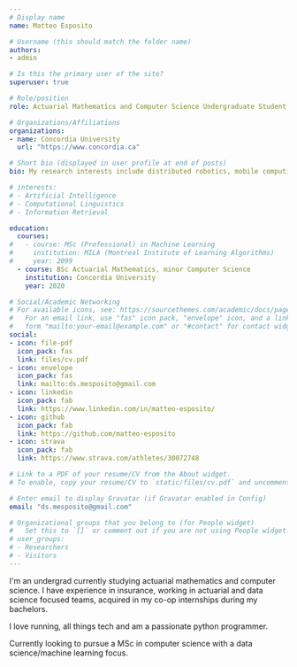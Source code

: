 ```yaml
---
# Display name
name: Matteo Esposito

# Username (this should match the folder name)
authors:
- admin

# Is this the primary user of the site?
superuser: true

# Role/position
role: Actuarial Mathematics and Computer Science Undergraduate Student

# Organizations/Affiliations
organizations:
- name: Concordia University
  url: "https://www.concordia.ca"

# Short bio (displayed in user profile at end of posts)
bio: My research interests include distributed robotics, mobile computing and programmable matter.

# interests:
# - Artificial Intelligence
# - Computational Linguistics
# - Information Retrieval

education:
  courses:
#   - course: MSc (Professional) in Machine Learning
#     institution: MILA (Montreal Institute of Learning Algorithms)
#     year: 2099
  - course: BSc Actuarial Mathematics, minor Computer Science
    institution: Concordia University
    year: 2020

# Social/Academic Networking
# For available icons, see: https://sourcethemes.com/academic/docs/page-builder/#icons
#   For an email link, use "fas" icon pack, "envelope" icon, and a link in the
#   form "mailto:your-email@example.com" or "#contact" for contact widget.
social:
- icon: file-pdf
  icon_pack: fas
  link: files/cv.pdf
- icon: envelope
  icon_pack: fas
  link: mailto:ds.mesposito@gmail.com
- icon: linkedin
  icon_pack: fab
  link: https://www.linkedin.com/in/matteo-esposito/
- icon: github
  icon_pack: fab
  link: https://github.com/matteo-esposito
- icon: strava
  icon_pack: fab
  link: https://www.strava.com/athletes/30072748

# Link to a PDF of your resume/CV from the About widget.
# To enable, copy your resume/CV to `static/files/cv.pdf` and uncomment the lines below.

# Enter email to display Gravatar (if Gravatar enabled in Config)
email: "ds.mesposito@gmail.com"

# Organizational groups that you belong to (for People widget)
#   Set this to `[]` or comment out if you are not using People widget.
# user_groups:
# - Researchers
# - Visitors
---
```


I'm an undergrad currently studying actuarial mathematics and computer science. I have experience in insurance, working in actuarial and data science focused teams, acquired in my co-op internships during my bachelors.

I love running, all things tech and am a passionate python programmer. 

Currently looking to pursue a MSc in computer science with a data science/machine learning focus.